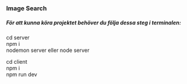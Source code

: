 <h3>Image Search</h3>

<h5>För att kunna köra projektet behöver du följa dessa steg i terminalen: </h5>

<p>
cd server <br>
npm i <br>
nodemon server eller node server <br>

cd client <br>
npm i <br>
npm run dev
  
</p>
